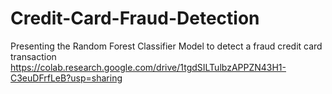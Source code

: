 # Credit-Card-Fraud-Detection
Presenting the Random Forest Classifier Model to detect a fraud credit card transaction
https://colab.research.google.com/drive/1tgdSILTulbzAPPZN43H1-C3euDFrfLeB?usp=sharing
